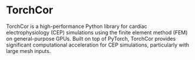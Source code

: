 # TorchCor
TorchCor is a high-performance Python library for cardiac electrophysiology (CEP) simulations using the finite element method (FEM) on general-purpose GPUs. Built on top of PyTorch, TorchCor provides significant computational acceleration for CEP simulations, particularly with large mesh inputs.







